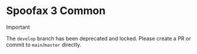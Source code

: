 # Spoofax 3 Common

> [!IMPORTANT]
> The `develop` branch has been deprecated and locked. Please create a PR or commit to `main`/`master` directly.
